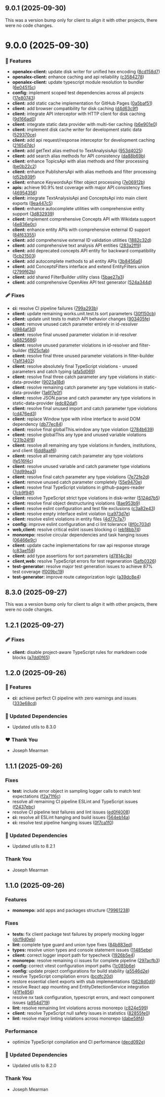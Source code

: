 ## 9.0.1 (2025-09-30)

This was a version bump only for client to align it with other projects, there were no code changes.

# 9.0.0 (2025-09-30)

### 🚀 Features

- **openalex-client:** update disk writer for unified hex encoding ([8cd158d7](https://github.com/Mearman/Academic-Explorer/commit/8cd158d7))
- **openalex-client:** enhance caching and api reliability ([c3584278](https://github.com/Mearman/Academic-Explorer/commit/c3584278))
- **openalex-client:** update typescript module resolution to bundler ([6e04515c](https://github.com/Mearman/Academic-Explorer/commit/6e04515c))
- **config:** implement scoped test dependencies across all projects ([17e80743](https://github.com/Mearman/Academic-Explorer/commit/17e80743))
- **client:** add static cache implementation for GitHub Pages ([0a5baf51](https://github.com/Mearman/Academic-Explorer/commit/0a5baf51))
- **client:** add browser compatibility for disk caching ([d4d63c9f](https://github.com/Mearman/Academic-Explorer/commit/d4d63c9f))
- **client:** integrate API interceptor with HTTP client for disk caching ([9d166ad0](https://github.com/Mearman/Academic-Explorer/commit/9d166ad0))
- **client:** integrate static data provider with multi-tier caching ([b6e901e0](https://github.com/Mearman/Academic-Explorer/commit/b6e901e0))
- **client:** implement disk cache writer for development static data ([529370ce](https://github.com/Mearman/Academic-Explorer/commit/529370ce))
- **client:** add api request/response interceptor for development caching ([2165d7dc](https://github.com/Mearman/Academic-Explorer/commit/2165d7dc))
- **client:** add getText alias method to TextAnalysisApi ([953d4025](https://github.com/Mearman/Academic-Explorer/commit/953d4025))
- **client:** add search alias methods for API consistency ([da88b69b](https://github.com/Mearman/Academic-Explorer/commit/da88b69b))
- **client:** enhance TopicsApi with alias methods and filter processing ([be0b22c2](https://github.com/Mearman/Academic-Explorer/commit/be0b22c2))
- **client:** enhance PublishersApi with alias methods and filter processing ([d52b939f](https://github.com/Mearman/Academic-Explorer/commit/d52b939f))
- **client:** enhance KeywordsApi filter object processing ([7e06912b](https://github.com/Mearman/Academic-Explorer/commit/7e06912b))
- **apis:** achieve 90.9% test coverage with major API consistency fixes ([46954356](https://github.com/Mearman/Academic-Explorer/commit/46954356))
- **client:** integrate TextAnalysisApi and ConceptsApi into main client exports ([9ea447c5](https://github.com/Mearman/Academic-Explorer/commit/9ea447c5))
- **client:** enhance autocomplete utilities with comprehensive entity support ([3d832939](https://github.com/Mearman/Academic-Explorer/commit/3d832939))
- **client:** implement comprehensive Concepts API with Wikidata support ([4e836e0c](https://github.com/Mearman/Academic-Explorer/commit/4e836e0c))
- **client:** enhance entity APIs with comprehensive external ID support ([84f63355](https://github.com/Mearman/Academic-Explorer/commit/84f63355))
- **client:** add comprehensive external ID validation utilities ([1882c32d](https://github.com/Mearman/Academic-Explorer/commit/1882c32d))
- **client:** add comprehensive text analysis API entities ([283a2ff9](https://github.com/Mearman/Academic-Explorer/commit/283a2ff9))
- **client:** add deprecated concepts API entity for backward compatibility ([5cb21503](https://github.com/Mearman/Academic-Explorer/commit/5cb21503))
- **client:** add autocomplete methods to all entity APIs ([3b8456a6](https://github.com/Mearman/Academic-Explorer/commit/3b8456a6))
- **client:** add ConceptsFilters interface and extend EntityFilters union ([2799f62b](https://github.com/Mearman/Academic-Explorer/commit/2799f62b))
- **client:** add shared FilterBuilder utility class ([5bae27a3](https://github.com/Mearman/Academic-Explorer/commit/5bae27a3))
- **client:** add comprehensive OpenAlex API test generator ([524a344d](https://github.com/Mearman/Academic-Explorer/commit/524a344d))

### 🩹 Fixes

- **ci:** resolve CI pipeline failures ([799a293b](https://github.com/Mearman/Academic-Explorer/commit/799a293b))
- **client:** update remaining works.unit.test.ts sort parameters ([30f150cb](https://github.com/Mearman/Academic-Explorer/commit/30f150cb))
- **client:** update unit tests to match API behavior changes ([903405fe](https://github.com/Mearman/Academic-Explorer/commit/903405fe))
- **client:** remove unused catch parameter entirely in id-resolver ([d984af30](https://github.com/Mearman/Academic-Explorer/commit/d984af30))
- **client:** resolve final unused parameter violation in id-resolver ([a8825686](https://github.com/Mearman/Academic-Explorer/commit/a8825686))
- **client:** resolve unused parameter violations in id-resolver and filter-builder ([f925cfab](https://github.com/Mearman/Academic-Explorer/commit/f925cfab))
- **client:** resolve final three unused parameter violations in filter-builder ([7a1f3402](https://github.com/Mearman/Academic-Explorer/commit/7a1f3402))
- **client:** resolve absolutely final TypeScript violations - unused parameters and catch typing ([afa5d069](https://github.com/Mearman/Academic-Explorer/commit/afa5d069))
- **client:** resolve final three catch parameter any type violations in static-data-provider ([9023a18d](https://github.com/Mearman/Academic-Explorer/commit/9023a18d))
- **client:** resolve remaining catch parameter any type violations in static-data-provider ([1a6f7e0f](https://github.com/Mearman/Academic-Explorer/commit/1a6f7e0f))
- **client:** resolve JSON.parse and catch parameter any type violations in static-data-provider ([edc82daf](https://github.com/Mearman/Academic-Explorer/commit/edc82daf))
- **client:** resolve final unused import and catch parameter type violations ([cd476ed3](https://github.com/Mearman/Academic-Explorer/commit/cd476ed3))
- **client:** replace Window type with inline interface to avoid DOM dependency ([db77ec84](https://github.com/Mearman/Academic-Explorer/commit/db77ec84))
- **client:** resolve final globalThis.window any type violation ([2784b639](https://github.com/Mearman/Academic-Explorer/commit/2784b639))
- **client:** resolve globalThis any type and unused variable violations ([231b24f8](https://github.com/Mearman/Academic-Explorer/commit/231b24f8))
- **client:** resolve all remaining any type violations in funders, institutions, and client ([6dd8aaf6](https://github.com/Mearman/Academic-Explorer/commit/6dd8aaf6))
- **client:** resolve all remaining catch parameter any type violations ([fe516f4c](https://github.com/Mearman/Academic-Explorer/commit/fe516f4c))
- **client:** resolve unused variable and catch parameter type violations ([7dd99ea3](https://github.com/Mearman/Academic-Explorer/commit/7dd99ea3))
- **client:** resolve final catch parameter any type violations ([7e72fe2d](https://github.com/Mearman/Academic-Explorer/commit/7e72fe2d))
- **client:** remove unused catch parameter completely ([55e9470e](https://github.com/Mearman/Academic-Explorer/commit/55e9470e))
- **client:** resolve final TypeScript violations in github-pages-reader ([7cb9f94f](https://github.com/Mearman/Academic-Explorer/commit/7cb9f94f))
- **client:** resolve TypeScript strict type violations in disk-writer ([5124d7b5](https://github.com/Mearman/Academic-Explorer/commit/5124d7b5))
- **client:** resolve final object destructuring violations ([8ae953b9](https://github.com/Mearman/Academic-Explorer/commit/8ae953b9))
- **client:** resolve eslint configuration and test file exclusions ([c3a82e43](https://github.com/Mearman/Academic-Explorer/commit/c3a82e43))
- **client:** resolve empty interface eslint violation ([ca973d7e](https://github.com/Mearman/Academic-Explorer/commit/ca973d7e))
- **client:** resolve eslint violations in entity files ([4d77c7a7](https://github.com/Mearman/Academic-Explorer/commit/4d77c7a7))
- **config:** improve eslint configuration and ci lint tolerance ([8f0c703d](https://github.com/Mearman/Academic-Explorer/commit/8f0c703d))
- **web,client:** resolve critical eslint issues blocking ci ([eb18bb74](https://github.com/Mearman/Academic-Explorer/commit/eb18bb74))
- **monorepo:** resolve circular dependencies and task hanging issues ([06466e9c](https://github.com/Mearman/Academic-Explorer/commit/06466e9c))
- **client:** update cache implementations for raw api response storage ([c83ae158](https://github.com/Mearman/Academic-Explorer/commit/c83ae158))
- **client:** add type assertions for sort parameters ([d7814c3b](https://github.com/Mearman/Academic-Explorer/commit/d7814c3b))
- **client,web:** resolve TypeScript errors for test regeneration ([5afb0326](https://github.com/Mearman/Academic-Explorer/commit/5afb0326))
- **test-generator:** resolve major test generation issues to achieve 87% test coverage ([f009bc19](https://github.com/Mearman/Academic-Explorer/commit/f009bc19))
- **test-generator:** improve route categorization logic ([a39dc8e4](https://github.com/Mearman/Academic-Explorer/commit/a39dc8e4))

## 8.3.0 (2025-09-27)

This was a version bump only for client to align it with other projects, there were no code changes.

## 1.2.1 (2025-09-27)

### 🩹 Fixes

- **client:** disable project-aware TypeScript rules for markdown code blocks ([a7dd0f65](https://github.com/Mearman/Academic-Explorer/commit/a7dd0f65))

## 1.2.0 (2025-09-26)

### 🚀 Features

- **ci:** achieve perfect CI pipeline with zero warnings and issues ([333e68cd](https://github.com/Mearman/Academic-Explorer/commit/333e68cd))

### 🧱 Updated Dependencies

- Updated utils to 8.3.0

### ❤️ Thank You

- Joseph Mearman

## 1.1.1 (2025-09-26)

### Fixes

- **test:** include error object in sampling logger calls to match test expectations ([f2a71f6c](https://github.com/Mearman/Academic-Explorer/commit/f2a71f6c))
- resolve all remaining CI pipeline ESLint and TypeScript issues ([f2437ebc](https://github.com/Mearman/Academic-Explorer/commit/f2437ebc))
- resolve CI pipeline test failures and lint issues ([ed0f4008](https://github.com/Mearman/Academic-Explorer/commit/ed0f4008))
- **ci:** resolve all ESLint hanging and build issues ([564eb14a](https://github.com/Mearman/Academic-Explorer/commit/564eb14a))
- **ci:** resolve test pipeline hanging issues ([0f7ca1f0](https://github.com/Mearman/Academic-Explorer/commit/0f7ca1f0))

### 🧱 Updated Dependencies

- Updated utils to 8.2.1

### Thank You

- Joseph Mearman

## 1.1.0 (2025-09-26)

### Features

- **monorepo:** add apps and packages structure ([79961238](https://github.com/Mearman/Academic-Explorer/commit/79961238))

### Fixes

- **tests:** fix client package test failures by properly mocking logger ([dcf9d0eb](https://github.com/Mearman/Academic-Explorer/commit/dcf9d0eb))
- **lint:** complete type guard and union type fixes ([84b883ed](https://github.com/Mearman/Academic-Explorer/commit/84b883ed))
- **types:** resolve union types and console statement issues ([11485ebe](https://github.com/Mearman/Academic-Explorer/commit/11485ebe))
- **client:** correct logger import path for typecheck ([1926b5e4](https://github.com/Mearman/Academic-Explorer/commit/1926b5e4))
- **monorepo:** resolve remaining ci issues for complete pipeline ([297acfb3](https://github.com/Mearman/Academic-Explorer/commit/297acfb3))
- **config:** correct vitest configuration import paths ([1c085b6e](https://github.com/Mearman/Academic-Explorer/commit/1c085b6e))
- **config:** update project configurations for build stability ([a5546d2e](https://github.com/Mearman/Academic-Explorer/commit/a5546d2e))
- resolve TypeScript compilation errors ([bcdfc20d](https://github.com/Mearman/Academic-Explorer/commit/bcdfc20d))
- restore essential client exports with stub implementations ([5628d0d9](https://github.com/Mearman/Academic-Explorer/commit/5628d0d9))
- resolve React app mounting and EntityDetectionService integration ([41f1e856](https://github.com/Mearman/Academic-Explorer/commit/41f1e856))
- resolve nx task configuration, typescript errors, and react component issues ([a954d719](https://github.com/Mearman/Academic-Explorer/commit/a954d719))
- **lint:** resolve remaining lint violations across monorepo ([c824e599](https://github.com/Mearman/Academic-Explorer/commit/c824e599))
- **client:** resolve TypeScript null safety issues in statistics ([82855fe0](https://github.com/Mearman/Academic-Explorer/commit/82855fe0))
- **lint:** resolve major linting violations across monorepo ([dabe58f4](https://github.com/Mearman/Academic-Explorer/commit/dabe58f4))

### Performance

- optimize TypeScript compilation and CI performance ([decd092e](https://github.com/Mearman/Academic-Explorer/commit/decd092e))

### 🧱 Updated Dependencies

- Updated utils to 8.2.0

### Thank You

- Joseph Mearman